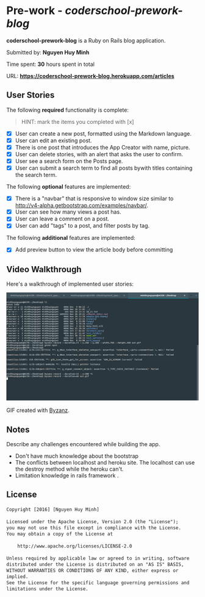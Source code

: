 # Pre-work - *coderschool-prework-blog*


**coderschool-prework-blog** is a Ruby on Rails blog application.

Submitted by: **Nguyen Huy Minh**

Time spent: **30** hours spent in total

URL: **https://coderschool-prework-blog.herokuapp.com/articles**

## User Stories

The following **required** functionality is complete:

> HINT: mark the items you completed with [x]

* [x] User can create a new post, formatted using the Markdown language.
* [x] User can edit an existing post.
* [x] There is one post that introduces the App Creator with name, picture.
* [x] User can delete stories, with an alert that asks the user to confirm.
* [x] User see a search form on the Posts page.
* [x] User can submit a search term to find all posts bywith titles containing the search term.

The following **optional** features are implemented:
* [x] There is a "navbar" that is responsive to window size similar to http://v4-alpha.getbootstrap.com/examples/navbar/. 
* [x] User can see how many views a post has. 
* [x] User can leave a comment on a post.
* [x] User can add "tags" to a post, and filter posts by tag. 

The following **additional** features are implemented:

- [x] Add preview button to view the article body before committing 

## Video Walkthrough 

Here's a walkthrough of implemented user stories:

![Video Walkthrough](https://github.com/minhhuynguyen91/prework_blog/blob/master/demo.gif)

GIF created with [Byzanz](https://linux.die.net/man/1/byzanz-record).

## Notes

Describe any challenges encountered while building the app.

* Don't have much knowledge about the bootstrap
* The conflicts between localhost and heroku site. The localhost can use the destroy method while the heroku can't.
* Limitation knowledge in rails framework .

## License

    Copyright [2016] [Nguyen Huy Minh]

    Licensed under the Apache License, Version 2.0 (the "License");
    you may not use this file except in compliance with the License.
    You may obtain a copy of the License at

        http://www.apache.org/licenses/LICENSE-2.0

    Unless required by applicable law or agreed to in writing, software
    distributed under the License is distributed on an "AS IS" BASIS,
    WITHOUT WARRANTIES OR CONDITIONS OF ANY KIND, either express or implied.
    See the License for the specific language governing permissions and
    limitations under the License.